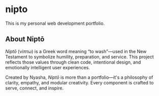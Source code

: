 # nipto
This is my personal web development portfolio.

## About Niptō

*Niptō* (νίπτω) is a Greek word meaning “to wash”—used in the New Testament to symbolize humility, preparation, and service. This project reflects those values through clean code, intentional design, and emotionally intelligent user experiences.

Created by Nyasha, *Niptō* is more than a portfolio—it's a philosophy of clarity, empathy, and modular creativity. Every component is crafted to serve, connect, and inspire.




